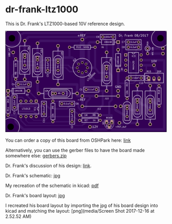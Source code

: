 # dr-frank-ltz1000

This is Dr. Frank's LTZ1000-based 10V reference design.

![](kicad/releases/v1/top.png)

You can order a copy of this board from OSHPark here: [link](https://oshpark.com/shared_projects/aF98MB4w)

Alternatively, you can use the gerber files to have the board made somewhere else: [gerbers.zip](kicad/releases/v1/gerbers.zip)

Dr. Frank's discussion of his design: [link](http://www.eevblog.com/forum/metrology/mx-reference/msg1297126/#msg1297126).

Dr. Frank's schematic: [jpg](media/LTZ_schematics.jpg)

My recreation of the schematic in kicad: [pdf](kicad/releases/v1/drfrank-ltz1000.pdf)

Dr. Frank's board layout: [jpg](media/LTZ_board.jpg)

I recreated his board layout by importing the jpg of his board design into kicad and matching the layout: [png](media/Screen Shot 2017-12-16 at 2.52.52 AM)
